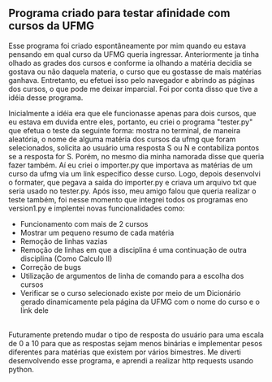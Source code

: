 ## Programa criado para testar afinidade com cursos da UFMG</h2>

<p>Esse programa foi criado espontâneamente por mim quando eu estava pensando em qual curso da UFMG queria ingressar. Anteriormente ja tinha olhado as grades dos cursos e conforme ia olhando a matéria decidia se gostava ou não daquela materia, o curso que eu gostasse de mais matérias ganhava. Entretanto, eu efetuei isso pelo navegador e abrindo as páginas dos cursos, o que pode me deixar imparcial. Foi por conta disso que tive a idéia desse programa.</p>

<p>Inicialmente a idéia era que ele funcionasse apenas para dois cursos, que eu estava em duvida entre eles, portanto, eu criei o programa "tester.py" que efetua o teste da seguinte forma: mostra no terminal, de maneira aleatória, o nome de alguma matéria dos cursos da ufmg que foram selecionados, solicita ao usuário uma resposta S ou N e contabiliza pontos se a resposta for S. Porém, no mesmo dia minha namorada disse que queria fazer também. Aí eu criei o importer.py que importava as matérias de um curso da ufmg via um link específico desse curso. Logo, depois desenvolvi o formater, que pegava a saida do importer.py e criava um arquivo txt que seria usado no tester.py. Após isso, meu amigo falou que queria realizar o teste também, foi nesse momento que integrei todos os programas eno version1.py e implentei novas funcionalidades como:</p>

- Funcionamento com mais de 2 cursos
- Mostrar um pequeno resumo de cada matéria
- Remoção de linhas vazias
- Remoção de linhas em que a disciplina é uma continuação de outra disciplina (Como Calculo II)
- Correção de bugs
- Utilização de argumentos de linha de comando para a escolha dos cursos
- Verificar se o curso selecionado existe por meio de um Dicionário gerado dinamicamente pela página da UFMG com o nome do curso e o link dele

<br>
Futuramente pretendo mudar o tipo de resposta do usuário para uma escala de 0 a 10 para que as respostas sejam menos binárias e implementar pesos diferentes para matérias que existem por vários bimestres. Me diverti desenvolvendo esse programa, e aprendi a realizar http requests usando python.
